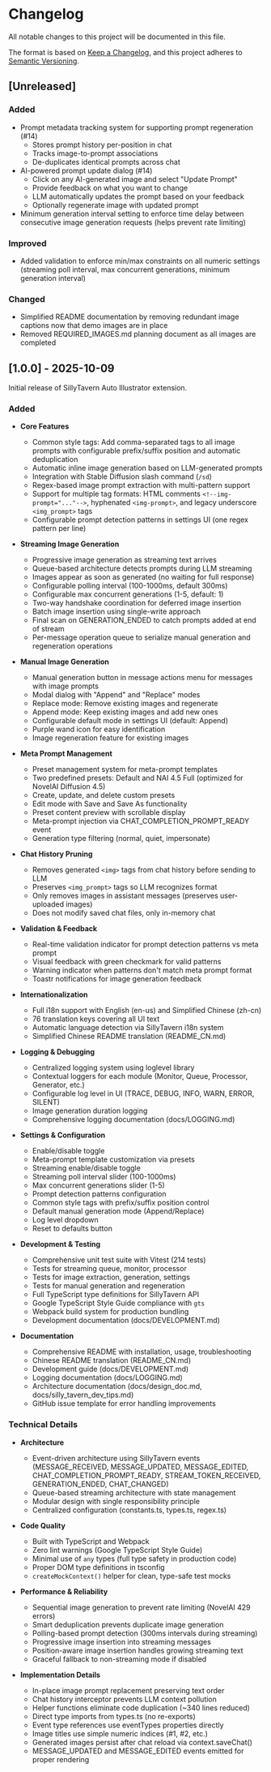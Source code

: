 # Changelog

All notable changes to this project will be documented in this file.

The format is based on [Keep a Changelog](https://keepachangelog.com/en/1.0.0/),
and this project adheres to [Semantic Versioning](https://semver.org/spec/v2.0.0.html).

## [Unreleased]

### Added

- Prompt metadata tracking system for supporting prompt regeneration (#14)
  - Stores prompt history per-position in chat
  - Tracks image-to-prompt associations
  - De-duplicates identical prompts across chat
- AI-powered prompt update dialog (#14)
  - Click on any AI-generated image and select "Update Prompt"
  - Provide feedback on what you want to change
  - LLM automatically updates the prompt based on your feedback
  - Optionally regenerate image with updated prompt
- Minimum generation interval setting to enforce time delay between consecutive image generation requests (helps prevent rate limiting)

### Improved

- Added validation to enforce min/max constraints on all numeric settings (streaming poll interval, max concurrent generations, minimum generation interval)

### Changed

- Simplified README documentation by removing redundant image captions now that demo images are in place
- Removed REQUIRED_IMAGES.md planning document as all images are completed

## [1.0.0] - 2025-10-09

Initial release of SillyTavern Auto Illustrator extension.

### Added

- **Core Features**
  - Common style tags: Add comma-separated tags to all image prompts with configurable prefix/suffix position and automatic deduplication
  - Automatic inline image generation based on LLM-generated prompts
  - Integration with Stable Diffusion slash command (`/sd`)
  - Regex-based image prompt extraction with multi-pattern support
  - Support for multiple tag formats: HTML comments `<!--img-prompt="..."-->`, hyphenated `<img-prompt>`, and legacy underscore `<img_prompt>` tags
  - Configurable prompt detection patterns in settings UI (one regex pattern per line)

- **Streaming Image Generation**
  - Progressive image generation as streaming text arrives
  - Queue-based architecture detects prompts during LLM streaming
  - Images appear as soon as generated (no waiting for full response)
  - Configurable polling interval (100-1000ms, default 300ms)
  - Configurable max concurrent generations (1-5, default: 1)
  - Two-way handshake coordination for deferred image insertion
  - Batch image insertion using single-write approach
  - Final scan on GENERATION_ENDED to catch prompts added at end of stream
  - Per-message operation queue to serialize manual generation and regeneration operations

- **Manual Image Generation**
  - Manual generation button in message actions menu for messages with image prompts
  - Modal dialog with "Append" and "Replace" modes
  - Replace mode: Remove existing images and regenerate
  - Append mode: Keep existing images and add new ones
  - Configurable default mode in settings UI (default: Append)
  - Purple wand icon for easy identification
  - Image regeneration feature for existing images

- **Meta Prompt Management**
  - Preset management system for meta-prompt templates
  - Two predefined presets: Default and NAI 4.5 Full (optimized for NovelAI Diffusion 4.5)
  - Create, update, and delete custom presets
  - Edit mode with Save and Save As functionality
  - Preset content preview with scrollable display
  - Meta-prompt injection via CHAT_COMPLETION_PROMPT_READY event
  - Generation type filtering (normal, quiet, impersonate)

- **Chat History Pruning**
  - Removes generated `<img>` tags from chat history before sending to LLM
  - Preserves `<img_prompt>` tags so LLM recognizes format
  - Only removes images in assistant messages (preserves user-uploaded images)
  - Does not modify saved chat files, only in-memory chat

- **Validation & Feedback**
  - Real-time validation indicator for prompt detection patterns vs meta prompt
  - Visual feedback with green checkmark for valid patterns
  - Warning indicator when patterns don't match meta prompt format
  - Toastr notifications for image generation feedback

- **Internationalization**
  - Full i18n support with English (en-us) and Simplified Chinese (zh-cn)
  - 76 translation keys covering all UI text
  - Automatic language detection via SillyTavern i18n system
  - Simplified Chinese README translation (README_CN.md)

- **Logging & Debugging**
  - Centralized logging system using loglevel library
  - Contextual loggers for each module (Monitor, Queue, Processor, Generator, etc.)
  - Configurable log level in UI (TRACE, DEBUG, INFO, WARN, ERROR, SILENT)
  - Image generation duration logging
  - Comprehensive logging documentation (docs/LOGGING.md)

- **Settings & Configuration**
  - Enable/disable toggle
  - Meta-prompt template customization via presets
  - Streaming enable/disable toggle
  - Streaming poll interval slider (100-1000ms)
  - Max concurrent generations slider (1-5)
  - Prompt detection patterns configuration
  - Common style tags with prefix/suffix position control
  - Default manual generation mode (Append/Replace)
  - Log level dropdown
  - Reset to defaults button

- **Development & Testing**
  - Comprehensive unit test suite with Vitest (214 tests)
  - Tests for streaming queue, monitor, processor
  - Tests for image extraction, generation, settings
  - Tests for manual generation and regeneration
  - Full TypeScript type definitions for SillyTavern API
  - Google TypeScript Style Guide compliance with `gts`
  - Webpack build system for production bundling
  - Development documentation (docs/DEVELOPMENT.md)

- **Documentation**
  - Comprehensive README with installation, usage, troubleshooting
  - Chinese README translation (README_CN.md)
  - Development guide (docs/DEVELOPMENT.md)
  - Logging documentation (docs/LOGGING.md)
  - Architecture documentation (docs/design_doc.md, docs/silly_tavern_dev_tips.md)
  - GitHub issue template for error handling improvements

### Technical Details

- **Architecture**
  - Event-driven architecture using SillyTavern events (MESSAGE_RECEIVED, MESSAGE_UPDATED, MESSAGE_EDITED, CHAT_COMPLETION_PROMPT_READY, STREAM_TOKEN_RECEIVED, GENERATION_ENDED, CHAT_CHANGED)
  - Queue-based streaming architecture with state management
  - Modular design with single responsibility principle
  - Centralized configuration (constants.ts, types.ts, regex.ts)

- **Code Quality**
  - Built with TypeScript and Webpack
  - Zero lint warnings (Google TypeScript Style Guide)
  - Minimal use of `any` types (full type safety in production code)
  - Proper DOM type definitions in tsconfig
  - `createMockContext()` helper for clean, type-safe test mocks

- **Performance & Reliability**
  - Sequential image generation to prevent rate limiting (NovelAI 429 errors)
  - Smart deduplication prevents duplicate image generation
  - Polling-based prompt detection (300ms intervals during streaming)
  - Progressive image insertion into streaming messages
  - Position-aware image insertion handles growing streaming text
  - Graceful fallback to non-streaming mode if disabled

- **Implementation Details**
  - In-place image prompt replacement preserving text order
  - Chat history interceptor prevents LLM context pollution
  - Helper functions eliminate code duplication (~340 lines reduced)
  - Direct type imports from types.ts (no re-exports)
  - Event type references use eventTypes properties directly
  - Image titles use simple numeric indices (#1, #2, etc.)
  - Generated images persist after chat reload via context.saveChat()
  - MESSAGE_UPDATED and MESSAGE_EDITED events emitted for proper rendering
